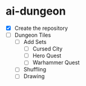 # ai-dungeon

- [x] Create the repository
- [ ] Dungeon Tiles
  - [ ] Add Sets
    - [ ] Cursed City
    - [ ] Hero Quest
    - [ ] Warhammer Quest
  - [ ] Shuffling
  - [ ] Drawing
